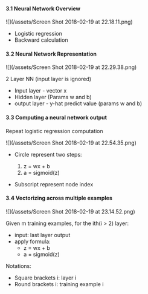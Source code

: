 #### 3.1 Neural Network Overview
![](/assets/Screen Shot 2018-02-19 at 22.18.11.png)

- Logistic regression
- Backward calculation 

#### 3.2 Neural Network Representation 

![](/assets/Screen Shot 2018-02-19 at 22.29.38.png)

2 Layer NN (input layer is ignored)
- Input layer - vector x
- Hidden layer (Params w and b)
- output layer - y-hat predict value (params w and b)

#### 3.3 Computing a neural network output

Repeat logistic regression computation 

![](/assets/Screen Shot 2018-02-19 at 22.54.35.png)

- Circle represent two steps:
    1. z = wx + b
    2. a = sigmoid(z)

- Subscript represent node index

#### 3.4  Vectorizing across multiple examples
![](/assets/Screen Shot 2018-02-19 at 23.14.52.png)

Given m training examples, for the ith(i > 2) layer:
- input: last layer output 
- apply formula:
  - z = wx + b
  - a = sigmoid(z)

Notations:
- Square brackets i: layer i
- Round brackets i: training example i



